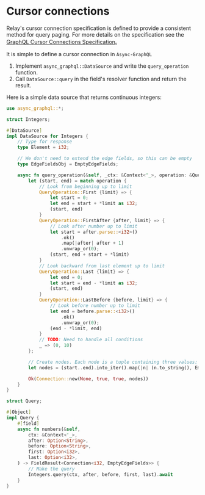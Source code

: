 # Cursor connections

Relay's cursor connection specification is defined to provide a consistent method for query paging. For more details on the specification see the [GraphQL Cursor Connections Specification](https://facebook.github.io/relay/graphql/connections.htm)。

It is simple to define a cursor connection in `Async-GraphQL`

1. Implement `async_graphql::DataSource` and write the `query_operation` function.
2. Call `DataSource::query` in the field's resolver function and return the result.

Here is a simple data source that returns continuous integers:

```rust
use async_graphql::*;

struct Integers;

#[DataSource]
impl DataSource for Integers {
    // Type for response
    type Element = i32;

    // We don't need to extend the edge fields, so this can be empty
    type EdgeFieldsObj = EmptyEdgeFields;

    async fn query_operation(&self, _ctx: &Context<'_>, operation: &QueryOperation<'_>) -> FieldResult<Connection<Self::Element, Self::EdgeFieldsObj>> {
        let (start, end) = match operation {
            // Look from beginning up to limit
            QueryOperation::First {limit} => {
                let start = 0;
                let end = start + *limit as i32;
                (start, end)
            }
            QueryOperation::FirstAfter {after, limit} => {
                // Look after number up to limit
                let start = after.parse::<i32>()
                    .ok()
                    .map(|after| after + 1)
                    .unwrap_or(0);
                (start, end + start + *limit)
            }
            // Look backward from last element up to limit
            QueryOperation::Last {limit} => {
                let end = 0;
                let start = end - *limit as i32;
                (start, end)
            }
            QueryOperation::LastBefore {before, limit} => {
                // Look before number up to limit
                let end = before.parse::<i32>()
                    .ok()
                    .unwrap_or(0);
                (end - *limit, end)
            }
            // TODO: Need to handle all conditions
            _ => (0, 10)
        };

        // Create nodes. Each node is a tuple containing three values: the cursor, extended edge object, and node value
        let nodes = (start..end).into_iter().map(|n| (n.to_string(), EmptyEdgeFields, n)).collect();

        Ok(Connection::new(None, true, true, nodes))
    }
}

struct Query;

#[Object]
impl Query {
    #[field]
    async fn numbers(&self,
        ctx: &Context<'_>,
        after: Option<String>,
        before: Option<String>,
        first: Option<i32>,
        last: Option<i32>,
    ) -> FieldResult<Connection<i32, EmptyEdgeFields>> {
        // Make the query
        Integers.query(ctx, after, before, first, last).await
    }
}

```